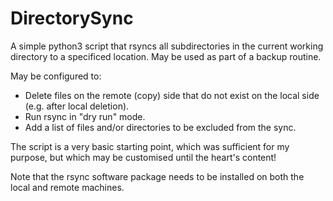# DirectorySync

A simple python3 script that rsyncs all subdirectories in the current working directory to a specificed location. May be used as part of a backup routine.

May be configured to:
 
 - Delete files on the remote (copy) side that do not exist on the local side (e.g. after local deletion).
 - Run rsync in "dry run" mode.
 - Add a list of files and/or directories to be excluded from the sync.

The script is a very basic starting point, which was sufficient for my purpose, but which may be customised until the heart's content!

Note that the rsync software package needs to be installed on both the local and remote machines.